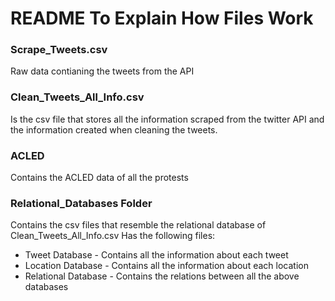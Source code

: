 # README To Explain How Files Work

### Scrape_Tweets.csv
Raw data contianing the tweets from the API

### Clean_Tweets_All_Info.csv 
Is the csv file that stores all the information scraped from the twitter API and the information created when cleaning the tweets. 

### ACLED
Contains the ACLED data of all the protests

### Relational_Databases Folder
Contains the csv files that resemble the relational database of Clean_Tweets_All_Info.csv 
Has the following files:
* Tweet Database - Contains all the information about each tweet
* Location Database - Contains all the information about each location
* Relational Database - Contains the relations between all the above databases

